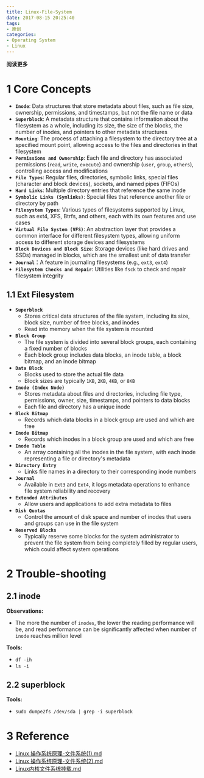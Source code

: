 ```yaml
---
title: Linux-File-System
date: 2017-08-15 20:25:40
tags: 
- 原创
categories: 
- Operating System
- Linux
---
```


**阅读更多**

<!--more-->

# 1 Core Concepts

* **`Inode`**: Data structures that store metadata about files, such as file size, ownership, permissions, and timestamps, but not the file name or data
* **`Superblock`**: A metadata structure that contains information about the filesystem as a whole, including its size, the size of the blocks, the number of inodes, and pointers to other metadata structures
* **`Mounting`**: The process of attaching a filesystem to the directory tree at a specified mount point, allowing access to the files and directories in that filesystem
* **`Permissions and Ownership`**: Each file and directory has associated permissions (`read`, `write`, `execute`) and ownership (`user`, `group`, `others`), controlling access and modifications
* **`File Types`**: Regular files, directories, symbolic links, special files (character and block devices), sockets, and named pipes (FIFOs)
* **`Hard Links`**: Multiple directory entries that reference the same inode
* **`Symbolic Links (Symlinks)`**: Special files that reference another file or directory by path
* **`Filesystem Types`**: Various types of filesystems supported by Linux, such as ext4, XFS, Btrfs, and others, each with its own features and use cases
* **`Virtual File System (VFS)`**: An abstraction layer that provides a common interface for different filesystem types, allowing uniform access to different storage devices and filesystems
* **`Block Devices and Block Size`**: Storage devices (like hard drives and SSDs) managed in blocks, which are the smallest unit of data transfer
* **`Journal`**：A feature in journaling filesystems (e.g., `ext3`, `ext4`)
* **`Filesystem Checks and Repair`**: Utilities like `fsck` to check and repair filesystem integrity

## 1.1 Ext Filesystem

* **`Superblock`**
    * Stores critical data structures of the file system, including its size, block size, number of free blocks, and inodes
    * Read into memory when the file system is mounted
* **`Block Group`**
    * The file system is divided into several block groups, each containing a fixed number of blocks
    * Each block group includes data blocks, an inode table, a block bitmap, and an inode bitmap
* **`Data Block`**
    * Blocks used to store the actual file data
    * Block sizes are typically `1KB`, `2KB`, `4KB`, or `8KB`
* **`Inode (Index Node)`**
    * Stores metadata about files and directories, including file type, permissions, owner, size, timestamps, and pointers to data blocks
    * Each file and directory has a unique inode
* **`Block Bitmap`**
    * Records which data blocks in a block group are used and which are free
* **`Inode Bitmap`**
    * Records which inodes in a block group are used and which are free
* **`Inode Table`**
    * An array containing all the inodes in the file system, with each inode representing a file or directory's metadata
* **`Directory Entry`**
    * Links file names in a directory to their corresponding inode numbers
* **`Journal`**
    * Available in `Ext3` and `Ext4`, it logs metadata operations to enhance file system reliability and recovery
* **`Extended Attributes`**
    * Allow users and applications to add extra metadata to files
* **`Disk Quotas`**
    * Control the amount of disk space and number of inodes that users and groups can use in the file system
* **`Reserved Blocks`**
    * Typically reserve some blocks for the system administrator to prevent the file system from being completely filled by regular users, which could affect system operations

# 2 Trouble-shooting

## 2.1 inode

**Observations:**

* The more the number of `inodes`, the lower the reading performance will be, and read performance can be significantly affected when number of `inode` reaches million level

**Tools:**

* `df -ih`
* `ls -i`

## 2.2 superblock

**Tools:**

* `sudo dumpe2fs /dev/sda | grep -i superblock`

# 3 Reference

* [Linux 操作系统原理-文件系统(1).md](https://github.com/0voice/linux_kernel_wiki/blob/main/%E6%96%87%E7%AB%A0/%E6%96%87%E4%BB%B6%E7%B3%BB%E7%BB%9F/Linux%20%E6%93%8D%E4%BD%9C%E7%B3%BB%E7%BB%9F%E5%8E%9F%E7%90%86-%E6%96%87%E4%BB%B6%E7%B3%BB%E7%BB%9F(1).md)
* [Linux 操作系统原理-文件系统(2).md](https://github.com/0voice/linux_kernel_wiki/blob/main/%E6%96%87%E7%AB%A0/%E6%96%87%E4%BB%B6%E7%B3%BB%E7%BB%9F/Linux%20%E6%93%8D%E4%BD%9C%E7%B3%BB%E7%BB%9F%E5%8E%9F%E7%90%86-%E6%96%87%E4%BB%B6%E7%B3%BB%E7%BB%9F(2).md)
* [Linux内核文件系统挂载.md](https://github.com/0voice/linux_kernel_wiki/blob/main/%E6%96%87%E7%AB%A0/%E6%96%87%E4%BB%B6%E7%B3%BB%E7%BB%9F/Linux%E5%86%85%E6%A0%B8%E6%96%87%E4%BB%B6%E7%B3%BB%E7%BB%9F%E6%8C%82%E8%BD%BD.md)
